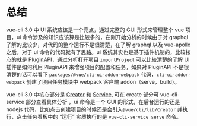 # 总结

vue-cli 3.0 中 UI 系统应该是一个亮点，通过完整的 GUI 形式来管理整个 vue 项目，ui 命令涉及的知识应该算是比较多的，在刚开始分析的时候由于对 graphql 了解的比较少，对代码的整个运行不是很清楚，在了解 graphql 以及 vue-apollo 之后，对于 ui 命令的代码就有了思路。ui 系统其实也是基于插件机制的，比较核心的就是 PluginAPI，通过分析打开项目 `importProject` 可以比较清楚的了解 UI 插件是如何利用 PluginAPI 来增强项目的配置和任务，如果对 PluginAPI 不是很清楚的话可以看下 `packages/@vue/cli-ui-addon-webpack` 代码，`cli-ui-addon-webpack` 创建了项目任务模块中 webpack 客户端 addon（serve，build）。

vue-cli 3.0 中核心部分是 [Creator](https://github.com/vuejs/vue-cli/blob/dev/packages/%40vue/cli/lib/Creator.js) 和 [Service](https://github.com/vuejs/vue-cli/blob/dev/packages/%40vue/cli-service/lib/Service.js), 可在 create 部分可 vue-cli-service 部分查看具体分析 ，ui 命令是一个 GUI 的形式，在后台运行的还是 nodejs 代码，比如点击创建项目的时候还是会引入`@vue/cli/lib/Creator` 并执行，点击任务看板中的 “运行” 实质执行的是 `vue-cli-service serve` 命令。